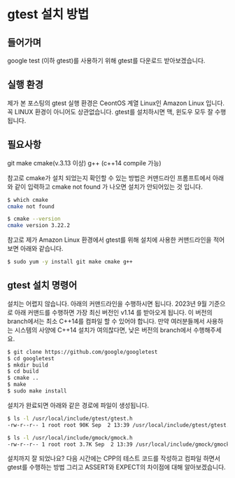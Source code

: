 # gtest 설치 방법

## 들어가며
google test (이하 gtest)를 사용하기 위해 gtest를 다운로드 받아보겠습니다.

## 실행 환경
제가 본 포스팅의 gtest 실행 환경은 CeontOS 계열 Linux인 Amazon Linux 입니다. 꼭 LINUX 환경이 아니어도 상관없습니다. gtest를 설치하시면 맥, 윈도우 모두 잘 수행됩니다.

## 필요사항
git
make
cmake(v.3.13 이상)
g++ (c++14 compile 가능)

참고로 cmake가 설치 되었는지 확인할 수 있는 방법은 커맨드라인 프롬프트에서 아래와 같이 입력하고 cmake not found 가 나오면 설치가 안되어있는 것 입니다.
```bash
$ which cmake
cmake not found
```

```bash
$ cmake --version
cmake version 3.22.2
```

참고로 제가 Amazon Linux 환경에서 gtest를 위해 설치에 사용한 커맨드라인을 적어보면 아래와 같습니다.

```bash
$ sudo yum -y install git make cmake g++
```

## gtest 설치 명령어
설치는 어렵지 않습니다. 아래의 커맨드라인을 수행하시면 됩니다. 2023년 9월 기준으로 아래 커맨드를 수행하면 가장 최신 버전인 v1.14 를 받아오게 됩니다. 이 버전의 branch에서는 최소 C++14를 컴파일 할 수 있어야 합니다. 만약 여러분들께서 사용하는 시스템의 사양에 C++14 설치가 여의찮다면, 낮은 버전의 branch에서 수행해주세요.

```bash
$ git clone https://github.com/google/googletest
$ cd googletest
$ mkdir build
$ cd build
$ cmake ..
$ make
$ sudo make install
```

설치가 완료되면 아래와 같은 경로에 파일이 생성됩니다.
```bash
$ ls -l /usr/local/include/gtest/gtest.h 
-rw-r--r-- 1 root root 90K Sep  2 13:39 /usr/local/include/gtest/gtest.h

$ ls -l /usr/local/include/gmock/gmock.h
-rw-r--r-- 1 root root 3.7K Sep  2 13:39 /usr/local/include/gmock/gmock.h
```

설치까지 잘 되었나요? 다음 시간에는 CPP의 테스트 코드를 작성하고 컴파일 하면서 gtest를 수행하는 방법 그리고 ASSERT와 EXPECT의 차이점에 대해 알아보겠습니다.
